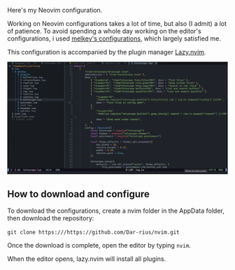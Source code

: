 Here's my Neovim configuration.

Working on Neovim configurations takes a lot of time, but also (I admit) a lot of patience. To avoid spending a whole day working on the editor's configurations,
i used [melkey's configurations](https://github.com/Melkeydev/NvimConfig), which largely satisfied me.

This configuration is accompanied by the plugin manager [Lazy.nvim](https://github.com/folke/lazy.nvim).

![alt text](./ressources/term.png)

## How to download and configure

To download the configurations, create a nvim folder in the AppData folder, then download the repository:

`git clone https:///https://github.com/Dar-rius/nvim.git`

Once the download is complete, open the editor by typing `nvim`.

When the editor opens, lazy.nvim will install all plugins.
